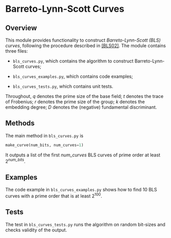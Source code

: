 Barreto-Lynn-Scott Curves
======================

Overview
--------

This module provides functionality to construct _Barreto-Lynn-Scott (BLS) curves_, following the procedure described in [\[BLS02\]](/references/Barreto%20Lynn%20Scott%202002%20---%20Constructing%20Elliptic%20Curves%20with%20Prescribed%20Embedding%20Degrees.pdf). The module contains three files:

* `bls_curves.py`, which contains the algorithm to construct Barreto-Lynn-Scott curves;

* `bls_curves_examples.py`, which contains code examples;

* `bls_curves_tests.py`, which contains unit tests.

Throughout,
_q_ denotes the prime size of the base field;
_t_ denotes the trace of Frobenius;
_r_ denotes the prime size of the group;
_k_ denotes the embedding degree;
_D_ denotes the (negative) fundamental discriminant.

Methods
-------

The main method in `bls_curves.py` is

```python
make_curve(num_bits, num_curves=1)
```

It outputs a list of the first *num\_curves* BLS curves of prime order at least 2<sup>*num\_bits*</sup>.

Examples
--------

The code example in `bls_curves_examples.py` shows how to find 10 BLS curves with a prime order that is at least 2<sup>100</sup>.

Tests
-----

The test in `bls_curves_tests.py` runs the algorithm on random bit-sizes and checks validity of the output.
